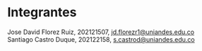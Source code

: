 # Integrantes
Jose David Florez Ruiz, 202121507, jd.florezr1@uniandes.edu.co <br />
Santiago Castro Duque, 202122158, s.castrod@uniandes.edu.co